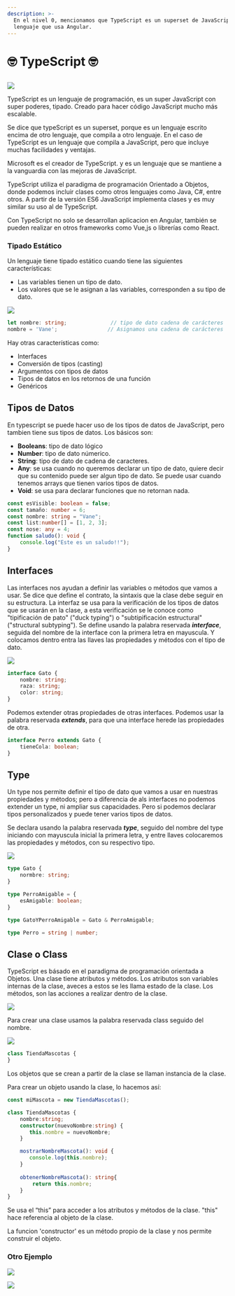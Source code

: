 ```yaml
---
description: >-
  En el nivel 0, mencionamos que TypeScript es un superset de JavaScript y es el
  lenguaje que usa Angular.
---
```


# 🤓 TypeScript 🤓

## 

![](../.gitbook/assets/estructurado.png)

TypeScript es un lenguaje de programación, es un super JavaScript con super poderes, tipado. Creado para hacer código JavaScript mucho más escalable.

Se dice que typeScript es un superset, porque es un lenguaje escrito encima de otro lenguaje, que compila a otro lenguaje. En el caso de TypeScript es un lenguaje que compila a JavaScript, pero que incluye muchas facilidades y ventajas.

Microsoft es el creador de TypeScript. y es un lenguaje que se mantiene a la vanguardia con las mejoras de JavaScript.

TypeScript utiliza el paradigma de programación Orientado a Objetos, donde podemos incluir clases como otros lenguajes como Java, C\#, entre otros. A partir de la versión ES6 JavaScript implementa clases y es muy similar su uso al de TypeScript.

Con TypeScript no solo se desarrollan aplicacion en Angular, también se pueden realizar en otros frameworks como Vue,js o librerías como React.

### Tipado Estático

Un lenguaje tiene tipado estático cuando tiene las siguientes características:

* Las variables tienen un tipo de dato.
* Los valores que se le asignan a las variables, corresponden a su tipo de dato.

![](../.gitbook/assets/variableclase.png)

```typescript
let nombre: string;              // tipo de dato cadena de carácteres   
nombre = 'Vane';                // Asignamos una cadena de carácteres
```

Hay otras características como:

* Interfaces
* Conversión de tipos \(casting\)
* Argumentos con tipos de datos
* Tipos de datos en los retornos de una función
* Genéricos

## Tipos de Datos

En typescript se puede hacer uso de los tipos de datos de JavaScript, pero tambien tiene sus tipos de datos. Los básicos son:

* **Booleans**: tipo de dato lógico
* **Number**: tipo de dato númerico.
* **String**: tipo de dato de cadena de caracteres.
* **Any**: se usa cuando no queremos declarar un tipo de dato, quiere decir que su contenido puede ser algun tipo de dato. Se puede usar cuando tenemos arrays que tienen varios tipos de datos.
* **Void**: se usa para declarar funciones que no retornan nada.

```typescript
const esVisible: boolean = false;
const tamaño: number = 6;
const nombre: string = "Vane";
const list:number[] = [1, 2, 3];
const nose: any = 4;
function saludo(): void {
    console.log("Este es un saludo!!");
}
```

## Interfaces

Las interfaces nos ayudan a definir las variables o métodos que vamos a usar. Se dice que define el contrato, la sintaxis que la clase debe seguir en su estructura. La interfaz se usa para la verificación de los tipos de datos que se usarán en la clase, a  esta verificación se le  conoce como "tipificación de pato" \("duck typing"\) o "subtipificación estructural" \("structural subtyping"\). Se define usando la palabra reservada _**interface**_, seguida del nombre de la interface con la primera letra en mayuscula. Y colocamos dentro entra las llaves las propiedades y métodos con el tipo de dato.

![](../.gitbook/assets/interface.png)

```typescript
interface Gato {
    nombre: string;
    raza: string;
    color: string;
}
```

Podemos extender otras propiedades de otras interfaces. Podemos usar la palabra reservada _**extends**_, para que una interface herede las propiedades de otra.

```typescript
interface Perro extends Gato {
    tieneCola: boolean;
}
```

## Type

Un type nos permite definir el tipo de dato que vamos a usar en nuestras propiedades y métodos; pero a diferencia de als interfaces no podemos extender un type, ni ampliar sus capacidades. Pero si podemos declarar tipos personalizados y puede tener varios tipos de datos.

Se declara usando la palabra reservada _**type**_, seguido del nombre del type iniciando con mayuscula inicial la primera letra, y entre llaves colocaremos las propiedades y métodos, con su respectivo tipo.

![](../.gitbook/assets/type-clase.png)

```typescript
type Gato {
    normbre: string;
}

type PerroAmigable = {
    esAmigable: boolean;
}

type GatoYPerroAmigable = Gato & PerroAmigable;
```

```typescript
type Perro = string | number;
```

## Clase o Class

TypeScript es básado en el paradigma de programación orientada a Objetos. Una clase tiene atributos y métodos. Los atributos son variables internas de la clase, aveces a estos se les llama estado de la clase. Los métodos, son las acciones a realizar dentro de la clase.

![](../.gitbook/assets/clase2.png)

Para crear una clase usamos la palabra reservada class seguido del nombre.

![](../.gitbook/assets/classpetstore%20%282%29.png)

```typescript
class TiendaMascotas {
}
```

Los objetos que se crean a partir de la clase se llaman instancia de la clase.

Para crear un objeto usando la clase, lo hacemos así:

```typescript
const miMascota = new TiendaMascotas();
```

```typescript
class TiendaMascotas {
    nombre:string;
    constructor(nuevoNombre:string) {
       this.nombre = nuevoNombre;
    }

    mostrarNombreMascota(): void {
       console.log(this.nombre);
    }
    
    obtenerNombreMascota(): string{
        return this.nombre;
    }
}
```

Se usa el “this”  para acceder a los atributos y métodos  de la clase. "this" hace referencia al objeto de la clase.

La funcion 'constructor' es un método propio de la clase y nos permite construir el objeto.

### Otro Ejemplo

![](../.gitbook/assets/claseperro.png)



![](../.gitbook/assets/clasegato.png)

